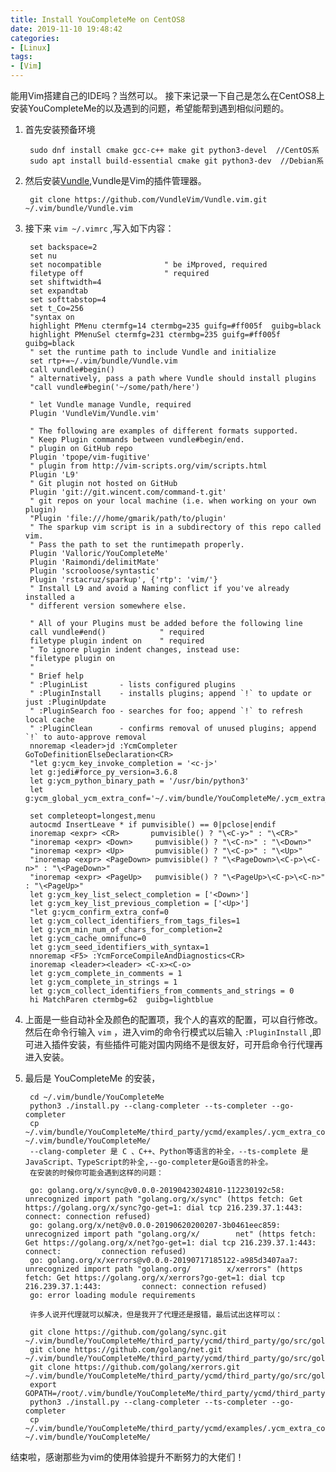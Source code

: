 ```yaml
---
title: Install YouCompleteMe on CentOS8
date: 2019-11-10 19:48:42
categories:
- [Linux]
tags:
- [Vim]
---
```

能用Vim搭建自己的IDE吗？当然可以。
接下来记录一下自己是怎么在CentOS8上安装YouCompleteMe的以及遇到的问题，希望能帮到遇到相似问题的。
1. 首先安装预备环境  

        sudo dnf install cmake gcc-c++ make git python3-devel  //CentOS系
        sudo apt install build-essential cmake git python3-dev  //Debian系

2. 然后安装[Vundle](https://github.com/VundleVim/Vundle.vim),Vundle是Vim的插件管理器。  
  
        git clone https://github.com/VundleVim/Vundle.vim.git ~/.vim/bundle/Vundle.vim  

3. 接下来  `vim ~/.vimrc` ,写入如下内容：  
          
        set backspace=2
        set nu
        set nocompatible              " be iMproved, required
        filetype off                  " required
        set shiftwidth=4
        set expandtab
        set softtabstop=4
        set t_Co=256
        "syntax on
        highlight PMenu ctermfg=14 ctermbg=235 guifg=#ff005f  guibg=black
        highlight PMenuSel ctermfg=231 ctermbg=235 guifg=#ff005f   guibg=black
        " set the runtime path to include Vundle and initialize
        set rtp+=~/.vim/bundle/Vundle.vim
        call vundle#begin()
        " alternatively, pass a path where Vundle should install plugins
        "call vundle#begin('~/some/path/here')
        
        " let Vundle manage Vundle, required
        Plugin 'VundleVim/Vundle.vim'
        
        " The following are examples of different formats supported.
        " Keep Plugin commands between vundle#begin/end.
        " plugin on GitHub repo
        Plugin 'tpope/vim-fugitive'
        " plugin from http://vim-scripts.org/vim/scripts.html
        Plugin 'L9'
        " Git plugin not hosted on GitHub
        Plugin 'git://git.wincent.com/command-t.git'
        " git repos on your local machine (i.e. when working on your own plugin)
        "Plugin 'file:///home/gmarik/path/to/plugin'
        " The sparkup vim script is in a subdirectory of this repo called vim.
        " Pass the path to set the runtimepath properly.
        Plugin 'Valloric/YouCompleteMe'
        Plugin 'Raimondi/delimitMate'
        Plugin 'scrooloose/syntastic'
        Plugin 'rstacruz/sparkup', {'rtp': 'vim/'}
        " Install L9 and avoid a Naming conflict if you've already installed a
        " different version somewhere else.
        
        " All of your Plugins must be added before the following line
        call vundle#end()            " required
        filetype plugin indent on    " required
        " To ignore plugin indent changes, instead use:
        "filetype plugin on
        "
        " Brief help
        " :PluginList       - lists configured plugins
        " :PluginInstall    - installs plugins; append `!` to update or just :PluginUpdate
        " :PluginSearch foo - searches for foo; append `!` to refresh local cache
        " :PluginClean      - confirms removal of unused plugins; append `!` to auto-approve removal
        nnoremap <leader>jd :YcmCompleter GoToDefinitionElseDeclaration<CR>
        "let g:ycm_key_invoke_completion = '<c-j>'
        let g:jedi#force_py_version=3.6.8
        let g:ycm_python_binary_path = '/usr/bin/python3'
        let g:ycm_global_ycm_extra_conf='~/.vim/bundle/YouCompleteMe/.ycm_extra_conf.py'
        
        set completeopt=longest,menu
        autocmd InsertLeave * if pumvisible() == 0|pclose|endif
        inoremap <expr> <CR>       pumvisible() ? "\<C-y>" : "\<CR>"
        "inoremap <expr> <Down>     pumvisible() ? "\<C-n>" : "\<Down>"
        "inoremap <expr> <Up>       pumvisible() ? "\<C-p>" : "\<Up>"
        "inoremap <expr> <PageDown> pumvisible() ? "\<PageDown>\<C-p>\<C-n>" : "\<PageDown>"
        "inoremap <expr> <PageUp>   pumvisible() ? "\<PageUp>\<C-p>\<C-n>" : "\<PageUp>"  
        let g:ycm_key_list_select_completion = ['<Down>']
        let g:ycm_key_list_previous_completion = ['<Up>']
        "let g:ycm_confirm_extra_conf=0
        let g:ycm_collect_identifiers_from_tags_files=1
        let g:ycm_min_num_of_chars_for_completion=2
        let g:ycm_cache_omnifunc=0
        let g:ycm_seed_identifiers_with_syntax=1
        nnoremap <F5> :YcmForceCompileAndDiagnostics<CR>
        inoremap <leader><leader> <C-x><C-o>
        let g:ycm_complete_in_comments = 1
        let g:ycm_complete_in_strings = 1
        let g:ycm_collect_identifiers_from_comments_and_strings = 0  
        hi MatchParen ctermbg=62  guibg=lightblue  
 
4. 上面是一些自动补全及颜色的配置项，我个人的喜欢的配置，可以自行修改。然后在命令行输入 `vim` ，进入vim的命令行模式以后输入 `:PluginInstall` ,即可进入插件安装，有些插件可能对国内网络不是很友好，可开启命令行代理再进入安装。  
5. 最后是 YouCompleteMe 的安装，  
  
        cd ~/.vim/bundle/YouCompleteMe  
        python3 ./install.py --clang-completer --ts-completer --go-completer  
        cp ~/.vim/bundle/YouCompleteMe/third_party/ycmd/examples/.ycm_extra_conf.py   ~/.vim/bundle/YouCompleteMe/  
        --clang-completer 是 C 、C++、Python等语言的补全，--ts-complete 是JavaScript、TypeScript的补全,--go-completer是Go语言的补全。  
        在安装的时候你可能会遇到这样的问题：  

        go: golang.org/x/sync@v0.0.0-20190423024810-112230192c58: unrecognized import path "golang.org/x/sync" (https fetch: Get https://golang.org/x/sync?go-get=1: dial tcp 216.239.37.1:443: connect: connection refused)
        go: golang.org/x/net@v0.0.0-20190620200207-3b0461eec859: unrecognized import path "golang.org/x/        net" (https fetch: Get https://golang.org/x/net?go-get=1: dial tcp 216.239.37.1:443: connect:         connection refused)
        go: golang.org/x/xerrors@v0.0.0-20190717185122-a985d3407aa7: unrecognized import path "golang.org/        x/xerrors" (https fetch: Get https://golang.org/x/xerrors?go-get=1: dial tcp 216.239.37.1:443:         connect: connection refused)
        go: error loading module requirements  
          
        许多人说开代理就可以解决，但是我开了代理还是报错，最后试出这样可以：  

        git clone https://github.com/golang/sync.git   ~/.vim/bundle/YouCompleteMe/third_party/ycmd/third_party/go/src/golang.org/x/  
        git clone https://github.com/golang/net.git   ~/.vim/bundle/YouCompleteMe/third_party/ycmd/third_party/go/src/golang.org/x/  
        git clone https://github.com/golang/xerrors.git   ~/.vim/bundle/YouCompleteMe/third_party/ycmd/third_party/go/src/golang.org/x/  
        export GOPATH=/root/.vim/bundle/YouCompleteMe/third_party/ycmd/third_party/go  
        python3 ./install.py --clang-completer --ts-completer --go-completer  
        cp ~/.vim/bundle/YouCompleteMe/third_party/ycmd/examples/.ycm_extra_conf.py   ~/.vim/bundle/YouCompleteMe/  
结束啦，感谢那些为vim的使用体验提升不断努力的大佬们！

